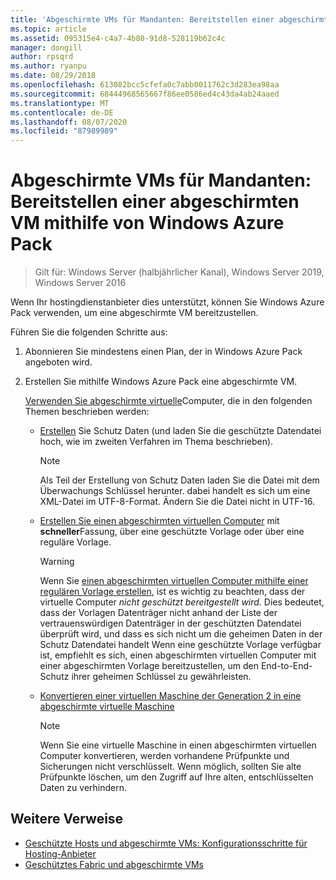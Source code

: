```yaml
---
title: 'Abgeschirmte VMs für Mandanten: Bereitstellen einer abgeschirmten VM mithilfe von Windows Azure Pack'
ms.topic: article
ms.assetid: 095315e4-c4a7-4b80-91d8-528119b62c4c
manager: dongill
author: rpsqrd
ms.author: ryanpu
ms.date: 08/29/2018
ms.openlocfilehash: 613082bcc5cfefa0c7abb0011762c3d283ea98aa
ms.sourcegitcommit: 68444968565667f86ee0586ed4c43da4ab24aaed
ms.translationtype: MT
ms.contentlocale: de-DE
ms.lasthandoff: 08/07/2020
ms.locfileid: "87989989"
---
```

# <a name="shielded-vms--for-tenants---deploying-a-shielded-vm-by-using-windows-azure-pack"></a>Abgeschirmte VMs für Mandanten: Bereitstellen einer abgeschirmten VM mithilfe von Windows Azure Pack

>Gilt für: Windows Server (halbjährlicher Kanal), Windows Server 2019, Windows Server 2016

Wenn Ihr hostingdienstanbieter dies unterstützt, können Sie Windows Azure Pack verwenden, um eine abgeschirmte VM bereitzustellen.

Führen Sie die folgenden Schritte aus:

1. Abonnieren Sie mindestens einen Plan, der in Windows Azure Pack angeboten wird.

2. Erstellen Sie mithilfe Windows Azure Pack eine abgeschirmte VM.

    [Verwenden Sie abgeschirmte virtuelle](/previous-versions/azure/windows-server-azure-pack/mt720674(v=technet.10))Computer, die in den folgenden Themen beschrieben werden:

   - [Erstellen](/previous-versions/azure/windows-server-azure-pack/mt720672(v=technet.10)) Sie Schutz Daten (und laden Sie die geschützte Datendatei hoch, wie im zweiten Verfahren im Thema beschrieben).

     > [!NOTE]
     > Als Teil der Erstellung von Schutz Daten laden Sie die Datei mit dem Überwachungs Schlüssel herunter. dabei handelt es sich um eine XML-Datei im UTF-8-Format. Ändern Sie die Datei nicht in UTF-16.

   - [Erstellen Sie einen abgeschirmten virtuellen Computer](/previous-versions/azure/windows-server-azure-pack/mt720673(v=technet.10)) mit **schneller**Fassung, über eine geschützte Vorlage oder über eine reguläre Vorlage.

       > [!WARNING]
       > Wenn Sie [einen abgeschirmten virtuellen Computer mithilfe einer regulären Vorlage erstellen](/previous-versions/azure/windows-server-azure-pack/mt720673(v=technet.10)#Anchor_2), ist es wichtig zu beachten, dass der virtuelle Computer *nicht geschützt bereitgestellt wird.* Dies bedeutet, dass der Vorlagen Datenträger nicht anhand der Liste der vertrauenswürdigen Datenträger in der geschützten Datendatei überprüft wird, und dass es sich nicht um die geheimen Daten in der Schutz Datendatei handelt Wenn eine geschützte Vorlage verfügbar ist, empfiehlt es sich, einen abgeschirmten virtuellen Computer mit einer abgeschirmten Vorlage bereitzustellen, um den End-to-End-Schutz ihrer geheimen Schlüssel zu gewährleisten.

   - [Konvertieren einer virtuellen Maschine der Generation 2 in eine abgeschirmte virtuelle Maschine](/previous-versions/azure/windows-server-azure-pack/mt720670(v=technet.10))

       > [!NOTE]
       > Wenn Sie eine virtuelle Maschine in einen abgeschirmten virtuellen Computer konvertieren, werden vorhandene Prüfpunkte und Sicherungen nicht verschlüsselt. Wenn möglich, sollten Sie alte Prüfpunkte löschen, um den Zugriff auf Ihre alten, entschlüsselten Daten zu verhindern.

## <a name="additional-references"></a>Weitere Verweise

- [Geschützte Hosts und abgeschirmte VMs: Konfigurationsschritte für Hosting-Anbieter](guarded-fabric-configuration-scenarios-for-shielded-vms-overview.md)
- [Geschütztes Fabric und abgeschirmte VMs](guarded-fabric-and-shielded-vms-top-node.md)